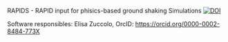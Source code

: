RAPIDS - RAPID input for phisics-based ground shaking Simulations
[![DOI](https://zenodo.org/badge/774905021.svg)](https://doi.org/10.5281/zenodo.14201458)


Software responsibles: Elisa Zuccolo, OrcID: https://orcid.org/0000-0002-8484-773X


